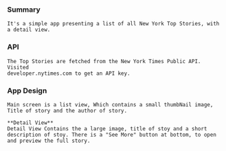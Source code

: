 

### Summary

    It's a simple app presenting a list of all New York Top Stories, with a detail view.

### API
    The Top Stories are fetched from the New York Times Public API. Visited
    developer.nytimes.com to get an API key.

### App Design
    Main screen is a list view, Which contains a small thumbNail image, Title of story and the author of story.
    
    **Detail View**
    Detail View Contains the a large image, title of stoy and a short description of stoy. There is a "See More" button at bottom, to open and preview the full story.

